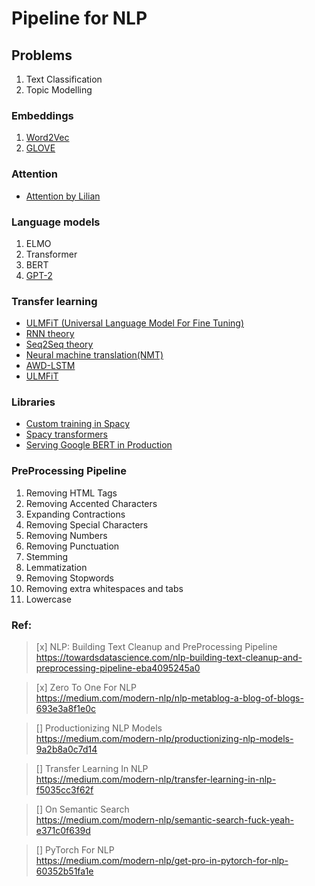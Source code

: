 # Pipeline for NLP  

## Problems
1. Text Classification  
2. Topic Modelling   


### Embeddings
1. [Word2Vec](https://lilianweng.github.io/lil-log/2017/10/15/learning-word-embedding.html)
2. [GLOVE](http://mlexplained.com/2018/04/29/paper-dissected-glove-global-vectors-for-word-representation-explained/)

### Attention
- [Attention by Lilian](https://lilianweng.github.io/lil-log/2018/06/24/attention-attention.html)

### Language models  
1. ELMO
2. Transformer  
3. BERT  
4. [GPT-2](http://jalammar.github.io/illustrated-gpt2/)

### Transfer learning  
- [ULMFiT (Universal Language Model For Fine Tuning)](https://arxiv.org/abs/1801.06146)
 - [RNN theory](http://karpathy.github.io/2015/05/21/rnn-effectiveness/)  
 - [Seq2Seq theory](https://jalammar.github.io/visualizing-neural-machine-translation-mechanics-of-seq2seq-models-with-attention/)  
 - [Neural machine translation(NMT)](https://smerity.com/articles/2016/google_nmt_arch.html)  
 - [AWD-LSTM](https://yashuseth.blog/2018/09/12/awd-lstm-explanation-understanding-language-model/)  
 - [ULMFiT](https://yashuseth.blog/2018/06/17/understanding-universal-language-model-fine-tuning-ulmfit/)  

### Libraries
- [Custom training in Spacy](https://spacy.io/usage/training/)  
- [Spacy transformers](https://explosion.ai/blog/spacy-transformers)  
- [Serving Google BERT in Production](https://hanxiao.io/2019/01/02/Serving-Google-BERT-in-Production-using-Tensorflow-and-ZeroMQ/)  

### PreProcessing Pipeline  
1. Removing HTML Tags  
2. Removing Accented Characters  
3. Expanding Contractions  
4. Removing Special Characters  
5. Removing Numbers  
6. Removing Punctuation  
7. Stemming  
8. Lemmatization  
9. Removing Stopwords  
10. Removing extra whitespaces and tabs  
11. Lowercase 


### Ref:
> [x] NLP: Building Text Cleanup and PreProcessing Pipeline  
https://towardsdatascience.com/nlp-building-text-cleanup-and-preprocessing-pipeline-eba4095245a0  

> [x] Zero To One For NLP  
https://medium.com/modern-nlp/nlp-metablog-a-blog-of-blogs-693e3a8f1e0c  

> [] Productionizing NLP Models  
https://medium.com/modern-nlp/productionizing-nlp-models-9a2b8a0c7d14  

> [] Transfer Learning In NLP  
https://medium.com/modern-nlp/transfer-learning-in-nlp-f5035cc3f62f  

> [] On Semantic Search  
https://medium.com/modern-nlp/semantic-search-fuck-yeah-e371c0f639d  

> [] PyTorch For NLP  
https://medium.com/modern-nlp/get-pro-in-pytorch-for-nlp-60352b51fa1e  


